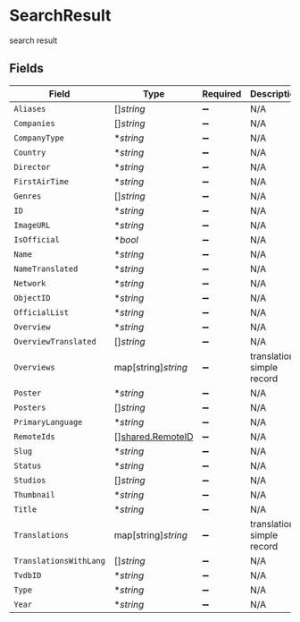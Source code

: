 # SearchResult

search result


## Fields

| Field                                                | Type                                                 | Required                                             | Description                                          |
| ---------------------------------------------------- | ---------------------------------------------------- | ---------------------------------------------------- | ---------------------------------------------------- |
| `Aliases`                                            | []*string*                                           | :heavy_minus_sign:                                   | N/A                                                  |
| `Companies`                                          | []*string*                                           | :heavy_minus_sign:                                   | N/A                                                  |
| `CompanyType`                                        | **string*                                            | :heavy_minus_sign:                                   | N/A                                                  |
| `Country`                                            | **string*                                            | :heavy_minus_sign:                                   | N/A                                                  |
| `Director`                                           | **string*                                            | :heavy_minus_sign:                                   | N/A                                                  |
| `FirstAirTime`                                       | **string*                                            | :heavy_minus_sign:                                   | N/A                                                  |
| `Genres`                                             | []*string*                                           | :heavy_minus_sign:                                   | N/A                                                  |
| `ID`                                                 | **string*                                            | :heavy_minus_sign:                                   | N/A                                                  |
| `ImageURL`                                           | **string*                                            | :heavy_minus_sign:                                   | N/A                                                  |
| `IsOfficial`                                         | **bool*                                              | :heavy_minus_sign:                                   | N/A                                                  |
| `Name`                                               | **string*                                            | :heavy_minus_sign:                                   | N/A                                                  |
| `NameTranslated`                                     | **string*                                            | :heavy_minus_sign:                                   | N/A                                                  |
| `Network`                                            | **string*                                            | :heavy_minus_sign:                                   | N/A                                                  |
| `ObjectID`                                           | **string*                                            | :heavy_minus_sign:                                   | N/A                                                  |
| `OfficialList`                                       | **string*                                            | :heavy_minus_sign:                                   | N/A                                                  |
| `Overview`                                           | **string*                                            | :heavy_minus_sign:                                   | N/A                                                  |
| `OverviewTranslated`                                 | []*string*                                           | :heavy_minus_sign:                                   | N/A                                                  |
| `Overviews`                                          | map[string]*string*                                  | :heavy_minus_sign:                                   | translation simple record                            |
| `Poster`                                             | **string*                                            | :heavy_minus_sign:                                   | N/A                                                  |
| `Posters`                                            | []*string*                                           | :heavy_minus_sign:                                   | N/A                                                  |
| `PrimaryLanguage`                                    | **string*                                            | :heavy_minus_sign:                                   | N/A                                                  |
| `RemoteIds`                                          | [][shared.RemoteID](../../models/shared/remoteid.md) | :heavy_minus_sign:                                   | N/A                                                  |
| `Slug`                                               | **string*                                            | :heavy_minus_sign:                                   | N/A                                                  |
| `Status`                                             | **string*                                            | :heavy_minus_sign:                                   | N/A                                                  |
| `Studios`                                            | []*string*                                           | :heavy_minus_sign:                                   | N/A                                                  |
| `Thumbnail`                                          | **string*                                            | :heavy_minus_sign:                                   | N/A                                                  |
| `Title`                                              | **string*                                            | :heavy_minus_sign:                                   | N/A                                                  |
| `Translations`                                       | map[string]*string*                                  | :heavy_minus_sign:                                   | translation simple record                            |
| `TranslationsWithLang`                               | []*string*                                           | :heavy_minus_sign:                                   | N/A                                                  |
| `TvdbID`                                             | **string*                                            | :heavy_minus_sign:                                   | N/A                                                  |
| `Type`                                               | **string*                                            | :heavy_minus_sign:                                   | N/A                                                  |
| `Year`                                               | **string*                                            | :heavy_minus_sign:                                   | N/A                                                  |